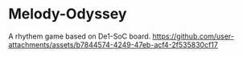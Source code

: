 # Melody-Odyssey

A rhythem game based on De1-SoC board.
https://github.com/user-attachments/assets/b7844574-4249-47eb-acf4-2f535830cf17
